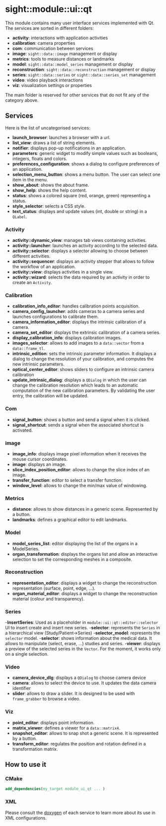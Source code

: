 # sight::module::ui::qt

This module contains many user interface services implemented with Qt. The services are sorted in different folders:
- **activity**: interactions with application activities
- **calibration**: camera properties
- **com**: communication between services
- **image**: `sight::data::image` management or display
- **metrics**: tools to measure distances or landmarks
- **model**: `sight::data::model_series` management or display
- **reconstruction**: `sight::data::reconstruction` management or display
- **series**: `sight::data::series` or `sight::data::series_set` management
- **video**: video playback interactions
- **viz**: visualization settings or properties

The main folder is reserved for other services that do not fit any of the category above.

## Services

Here is the list of uncategorised services:

- **launch_browser**: launches a browser with a url.
- **list_view**: draws a list of string elements.
- **notifier**: displays pop-up notifications in an application.
- **parameters**: generic widget to modify simple values such as booleans, integers, floats and colors.
- **preferences_configuration**: shows a dialog to configure preferences of an application.
- **selection_menu_button**: shows a menu button. The user can select one item in the menu.
- **show_about**: shows the about frame.
- **show_help**: shows the help content.
- **status**: shows a colored square (red, orange, green) representing a status.
- **style_selector**: selects a CSS style.
- **text_status**: displays and update values (int, double or string) in a `QLabel`.

### Activity

- **activity::dynamic_view**: manages tab views containing activities.
- **activity::launcher**: launches an activity according to the selected data.
- **activity::selector**: displays a selector allowing to choose between different activities.
- **activity::sequencer**: displays an activity stepper that allows to follow the workflow of an application.
- **activity::view**: displays activities in a single view.
- **activity::wizard**: selects the data required by an activity in order to create an `Activity`.

### Calibration

- **calibration_info_editor**: handles calibration points acquisition.
- **camera_config_launcher**: adds cameras to a camera series and launches configurations to calibrate them.
- **camera_information_editor**: displays the intrinsic calibration of a camera.
- **camera_set_editor**: displays the extrinsic calibration of a camera series.
- **display_calibration_info**: displays calibration images.
- **images_selector**: allows to add images to a `data::vector` from a `data::frame_tl`.
- **intrinsic_edition**: sets the intrinsic parameter information. It displays a dialog to change the resolution of your calibration, and computes the new intrinsic parameters.
- **optical_center_editor**: shows sliders to configure an intrinsic camera calibration
- **update_intrinsic_dialog**: displays a `QDialog` in which the user can change the calibration resolution which leads to an automatic computation of the new calibration parameters. By validating the user entry, the calibration will be updated.


### Com

- **signal_button**: shows a button and send a signal when it is clicked.
- **signal_shortcut**: sends a signal when the associated shortcut is activated.

### image

- **image_info**: displays image pixel information when it receives the mouse cursor coordinates.
- **image**: displays an image.
- **slice_index_position_editor**: allows to change the slice index of an image.
- **transfer_function**: editor to select a transfer function.
- **window_level**: allows to change the min/max value of windowing.

### Metrics

- **distance**: allows to show distances in a generic scene. Represented by a button.
- **landmarks**: defines a graphical editor to edit landmarks.

### Model

- **model_series_list**: editor displaying the list of the organs in a ModelSeries.
- **organ_transformation**: displays the organs list and allow an interactive selection to set the corresponding meshes in a composite.

### Reconstruction

- **representation_editor**: displays a widget to change the reconstruction representation (surface, point, edge, ...).
- **organ_material_editor**: displays a widget to change the reconstruction material (colour and transparency).

### Series

-**InsertSeries**: Used as a placeholder in `module::ui::qt::editor::selector` UI to insert create and insert new series.
-**selector**: represents the `Series` in a hierarchical view (Study/Patient->Series)
-**selector_model**: represents the 	`selector` model.
-**selector**: shows information about the medical data. It allows to manipulate (select, erase, ...) studies and series.
-**viewer**: displays a preview of the selected series in the `Vector`. For the moment, it works only on a single selection.

### Video

- **camera_device_dlg**: displays a `QDialog` to choose camera device
- **camera**: allows to select the device to use. It updates the data camera identifier
- **slider**: allows to draw a slider. It is designed to be used with `frame_grabber` to browse a video.


### Viz

- **point_editor**: displays point information.
- **matrix_viewer**: defines a viewer for a `data::matrix4`.
- **snapshot_editor**: allows to snap shot a generic scene. It is represented by a button.
- **transform_editor**: regulates the position and rotation defined in a transformation matrix.




## How to use it

### CMake

```cmake
add_dependencies(my_target module_ui_qt ... )
```

### XML

Please consult the [doxygen](https://sight.pages.ircad.fr/sight) of each service to learn more about its use in XML configurations.